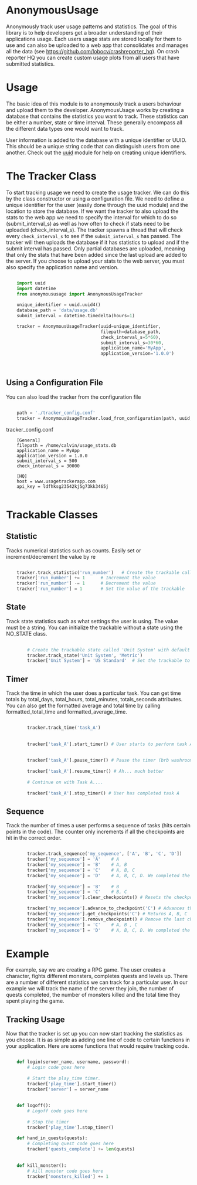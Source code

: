 AnonymousUsage
==============

Anonymously track user usage patterns and statistics. The goal of this library is to help developers get a broader 
understanding of their applications usage. Each users usage stats are stored locally for them to use and can also
be uploaded to a web app that consolidates and manages all the data (see https://github.com/lobocv/crashreporter_hq).
On crash reporter HQ you can create custom usage plots from all users that have submitted statistics.



Usage
=====

The basic idea of this module is to anonymously track a users behaviour and upload them to the developer.
AnonymousUsage works by creating a database that contains the statistics you want to track. These statistics
can be either a number, state or time interval. These generally encompass all the different data types one 
would want to track. 

User information is added to the database with a unique identifier or UUID. This should be a unique string code that
can distinguish users from one another. Check out the [uuid](https://docs.python.org/2/library/uuid.html) module for
help on creating unique identifiers.

The Tracker Class
=================
To start tracking usage we need to create the usage tracker. We can do this by the class constructor or using 
a configuration file. We need to define a unique identifier for the user (easily done through the uuid module) and the 
location to store the database. If we want the tracker to also upload the stats to the web app we need to specify
the interval for which to do so (submit_interval_s) as well as how often to check if stats need to be uploaded (check_interval_s).
The tracker spawns a thread that will check every `check_interval_s` to see if the `submit_interval_s` has passed.
The tracker will then uploads the database if it has statistics to upload and if the submit interval has passed. 
Only partial databases are uploaded, meaning that only the stats that have been added since the last upload are added to the server.
If you choose to upload your stats to the web server, you must also specify the application name and version.


```python

    import uuid
    import datetime
    from anonymoususage import AnonymousUsageTracker
    
    unique_identifier = uuid.uuid4() 
    database_path = 'data/usage.db'
    submit_interval = datetime.timedelta(hours=1)

    tracker = AnonymousUsageTracker(uuid=unique_identifier,
                                    filepath=database_path,
                                    check_interval_s=5*60),
                                    submit_interval_s=30*60,
                                    application_name='MyApp',
                                    application_version='1.0.0')
                                    
                                    
```

Using a Configuration File
--------------------------
You can also load the tracker from the configuration file

```python

    path = './tracker_config.conf'
    tracker = AnonymousUsageTracker.load_from_configuration(path, uuid, **kwargs)
```

tracker_config.conf
```
    [General]
    filepath = /home/calvin/usage_stats.db
    application_name = MyApp
    application_version = 1.0.0
    submit_interval_s = 500
    check_interval_s = 30000

    [HQ]
    host = www.usagetrackerapp.com
    api_key = ldfhksg23542kj5g73kk3465j
    
```


Trackable Classes
=================

Statistic
---------
Tracks numerical statistics such as counts. Easily set or increment/decrement the value by re 

```python

    tracker.track_statistic('run_number')   # Create the trackable called run_number 
    tracker['run_number'] += 1      # Increment the value
    tracker['run_number'] -= 1      # Decrement the value
    tracker['run_number'] = 1       # Set the value of the trackable
```

State
---------
Track state statistics such as what settings the user is using. The value must be a string. You can initialize
the trackable without a state using the NO_STATE class.
```python
        
        # Create the trackable state called 'Unit System' with default value of 'Metric'
        tracker.track_state('Unit System', 'Metric') 
        tracker['Unit System'] = 'US Standard'  # Set the trackable to 'US Standard'
```

Timer
-----
Track the time in which the user does a particular task. You can get time totals by total_days, total_hours, 
total_minutes, totals_seconds attributes. You can also get the formatted average and total time by calling 
formatted_total_time and formatted_average_time.
```python

        tracker.track_time('task_A')
        
        
        tracker['task_A'].start_timer() # User starts to perform task A
        
        
        tracker['task_A'].pause_timer() # Pause the timer (brb washroom...)
        
        tracker['task_A'].resume_timer() # Ah... much better
        
        # Continue on with Task A....
        
        tracker['task_A'].stop_timer() # User has completed task A
```

Sequence
---------
Track the number of times a user performs a sequence of tasks (hits certain points in the code). The counter only
increments if all the checkpoints are hit in the correct order.
```python

        tracker.track_sequence('my_sequence', ['A', 'B', 'C', 'D'])
        tracker['my_sequence'] = 'A'    # A
        tracker['my_sequence'] = 'B'    # A, B
        tracker['my_sequence'] = 'C'    # A, B, C
        tracker['my_sequence'] = 'D'    # A, B, C, D. We completed the sequence! Counter is updated
        
        tracker['my_sequence'] = 'B'    # B
        tracker['my_sequence'] = 'C'    # B, C
        tracker['my_sequence'].clear_checkpoints() # Resets the checkpoint history
        
        tracker['my_sequence'].advance_to_checkpoint('C') # Advances through A, B and C
        tracker['my_sequence'].get_checkpoints('C') # Returns A, B, C
        tracker['my_sequence'].remove_checkpoint() # Remove the last checkpoint, we're back to A, B
        tracker['my_sequence'] = 'C'    # A, B , C
        tracker['my_sequence'] = 'D'    # A, B, C, D. We completed the sequence! Counter is updated
````

Example
=======
For example, say we are creating a RPG game. The user creates a character, fights different monsters, completes quests
and levels up. There are a number of different statistics we can track for a particular user. In our example we will track
the name of the server they join, the number of quests completed, the number of monsters killed and the total time they
spent playing the game.


Tracking Usage
--------------

Now that the tracker is set up you can now start tracking the statistics as you choose. It is as simple as adding
one line of code to certain functions in your application. Here are some functions that would require tracking code.

```python

    def login(server_name, username, password):
        # Login code goes here
    
        # Start the play_time timer.
        tracker['play_time'].start_timer()
        tracker['server'] = server_name
    
    
    def logoff():
        # Logoff code goes here
    
        # Stop the timer
        tracker['play_time'].stop_timer()
    
    def hand_in_quests(quests):
        # Completing quest code goes here
        tracker['quests_complete'] += len(quests)
        
    
    def kill_monster():
        # kill monster code goes here
        tracker['monsters_killed'] += 1

```

